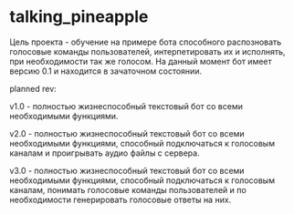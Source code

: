 # talking_pineapple


Цель проекта - обучение на примере бота способного распозновать голосовые команды пользователей, интерпетировать их и исполнять, при необходимости так же голосом. На данный момент бот имеет версию 0.1 и находится в зачаточном состоянии.


planned rev:

v1.0 - полностью жизнеспособный текстовый бот со всеми необходимыми функциями.

v2.0 - полностью жизнеспособный текстовый бот со всеми необходимыми функциями, способный подключаться к голосовым каналам и проигрывать аудио файлы с сервера.

v3.0 - полностью жизнеспособный текстовый бот со всеми необходимыми функциями, способный подключаться к голосовым каналам, понимать голосовые команды пользователей и по необходимости генерировать голосовые ответы на них.

